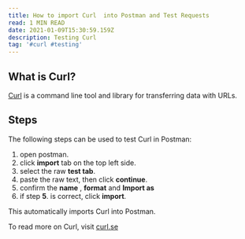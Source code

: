 ```yaml
---
title: How to import Curl  into Postman and Test Requests
read: 1 MIN READ
date: 2021-01-09T15:30:59.159Z
description: Testing Curl
tag: '#curl #testing'
---
```

## What is Curl?

[Curl](https://curl.se/) is a command line tool and library for transferring data with URLs.

## Steps

The following steps can be used to test Curl in Postman:

 1. open postman.
 2. click **import**  tab on the top left side.
 3. select the raw **test tab**.
 4. paste the raw text, then click **continue**.
 5. confirm the **name** , **format**  and **Import as** 
 6. if step **5**. is correct, click **import**.

This automatically imports Curl into Postman.

To read more on Curl, visit [curl.se](https://curl.se/)
